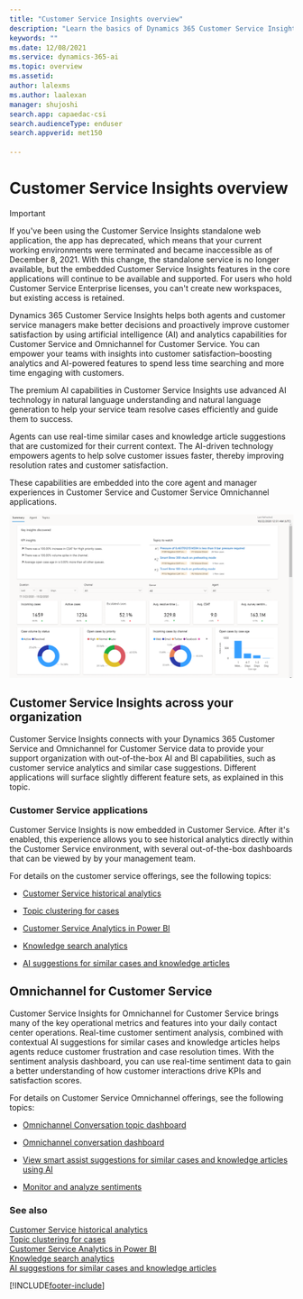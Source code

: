 ```yaml
---
title: "Customer Service Insights overview"
description: "Learn the basics of Dynamics 365 Customer Service Insights."
keywords: ""
ms.date: 12/08/2021
ms.service: dynamics-365-ai
ms.topic: overview
ms.assetid: 
author: lalexms 
ms.author: laalexan
manager: shujoshi
search.app: capaedac-csi
search.audienceType: enduser
search.appverid: met150

---
```


# Customer Service Insights overview

> [!Important]
> If you've been using the Customer Service Insights standalone web application, the app has deprecated, which means that your current working environments were terminated and became inaccessible as of December 8, 2021. With this change, the standalone service is no longer available, but the embedded Customer Service Insights features in the core applications will continue to be available and supported. For users who hold Customer Service Enterprise licenses, you can't create new workspaces, but existing access is retained.

Dynamics 365 Customer Service Insights helps both agents and customer service managers make better decisions and proactively improve customer satisfaction by using artificial intelligence (AI) and analytics capabilities for Customer Service and Omnichannel for Customer Service. You can empower your teams with insights into customer satisfaction–boosting analytics and AI-powered features to spend less time searching and more time engaging with customers.

The premium AI capabilities in Customer Service Insights use advanced AI technology in natural language understanding and natural language generation to help your service team resolve cases efficiently and guide them to success.

Agents can use real-time similar cases and knowledge article suggestions that are customized for their current context. The AI-driven technology empowers agents to help solve customer issues faster, thereby improving resolution rates and customer satisfaction.

These capabilities are embedded into the core agent and manager experiences in Customer Service and Customer Service Omnichannel applications.

![Example of KPI summary dashboard](media/summary-dashboard-analytics.png)


## Customer Service Insights across your organization

Customer Service Insights connects with your Dynamics 365 Customer Service and Omnichannel for Customer Service data to provide your support organization with out-of-the-box AI and BI capabilities, such as customer service analytics and similar case suggestions. Different applications will surface slightly different feature sets, as explained in this topic.

### Customer Service applications

Customer Service Insights is now embedded in Customer Service. After it's enabled, this experience allows you to see historical analytics directly within the Customer Service environment, with several out-of-the-box dashboards that can be viewed by by your management team.

For details on the customer service offerings, see the following topics:

- [Customer Service historical analytics](/dynamics365/customer-service/configure-cs-historical-analytics-csh)

- [Topic clustering for cases](/dynamics365/customer-service/configure-topics-clustering-cases-cs)

- [Customer Service Analytics in Power BI](/dynamics365/customer-service/configure-customer-service-analytics-dashboard)

- [Knowledge search analytics](/dynamics365/customer-service/enable-knowledge-search-insights)

- [AI suggestions for similar cases and knowledge articles](/dynamics365/customer-service/csw-enable-ai-suggested-cases-knowledge-articles)


## Omnichannel for Customer Service

Customer Service Insights for Omnichannel for Customer Service brings many of the key operational metrics and features into your daily contact center operations. Real-time customer sentiment analysis, combined with contextual AI suggestions for similar cases and knowledge articles helps agents reduce customer frustration and case resolution times. With the sentiment analysis dashboard, you can use real-time sentiment data to gain a better understanding of how customer interactions drive KPIs and satisfaction scores.

For details on Customer Service Omnichannel offerings, see the following topics:

- [Omnichannel Conversation topic dashboard](/dynamics365/customer-service/oc-conversation-topics-dashboard)

- [Omnichannel conversation dashboard](/dynamics365/customer-service/oc-conversation-dashboard)

- [View smart assist suggestions for similar cases and knowledge articles using AI](/dynamics365/customer-service/oc-view-ai-suggested-cases-articles)

- [Monitor and analyze sentiments](/dynamics365/customer-service/supervisor-sentiment-monitoring)

### See also
[Customer Service historical analytics](/dynamics365/customer-service/configure-cs-historical-analytics-csh)<br>
[Topic clustering for cases](/dynamics365/customer-service/configure-topics-clustering-cases-cs)<br>
[Customer Service Analytics in Power BI](/dynamics365/customer-service/configure-customer-service-analytics-dashboard)<br>
[Knowledge search analytics](/dynamics365/customer-service/enable-knowledge-search-insights)<br>
[AI suggestions for similar cases and knowledge articles](/dynamics365/customer-service/csw-enable-ai-suggested-cases-knowledge-articles)<br>



[!INCLUDE[footer-include](../includes/footer-banner.md)]
